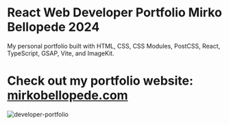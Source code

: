 # React Web Developer Portfolio Mirko Bellopede 2024

My personal portfolio built with HTML, CSS, CSS Modules, PostCSS, React, TypeScript, GSAP, Vite, and ImageKit.

# Check out my portfolio website: [mirkobellopede.com](https://www.mirkobellopede.com/)

![developer-portfolio](https://github.com/user-attachments/assets/2118403e-a149-4c28-859a-a83171e1abb7)




